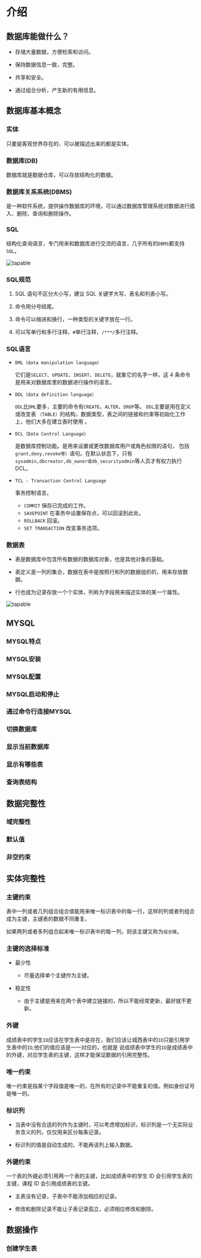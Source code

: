 
# 介绍

## 数据库能做什么？

- 存储大量数据，方便检索和访问。

- 保持数据信息一致，完整。

- 共享和安全。

- 通过组合分析，产生新的有用信息。

## 数据库基本概念

### 实体

只要是客观世界存在的、可以被描述出来的都是实体。

### 数据库(DB)

数据库就是数据仓库，可以存放结构化的数据。

### 数据库关系系统(DBMS)

是一种软件系统，提供操作数据库的环境，可以通过数据库管理系统对数据进行插入、删除、查询和删除操作。

### SQL
结构化查询语言，专门用来和数据库进行交流的语言，几乎所有的`DBMS`都支持`SQL`。

![tapable](../images/sql.png)

### SQL规范

1. SQL 语句不区分大小写，建议 SQL 关键字大写、表名和列表小写。

2. 命令用分号结尾。

3. 命令可以缩进和换行，一种类型的关键字放在一行。

4. 可以写单行和多行注释，`#`单行注释，`/***/`多行注释。

### SQL语言

- `DML（data manipulation language）`

    它们是`SELECT`、`UPDATE`、`INSERT`、`DELETE`，就象它的名字一样，这 4 条命令是用来对数据库里的数据进行操作的语言。

- `DDL（data definition language）`

   `DDL`比`DML`要多，主要的命令有`CREATE`、`ALTER`、`DROP`等。
   `DDL`主要是用在定义或改变表 `（TABLE）`的结构，数据类型，表之间的链接和约束等初始化工作上，他们大多在建立表时使用 。

- `DCL（Data Control Language）`

    是数据库控制功能。是用来设置或更改数据库用户或角色权限的语句，
    包括`grant,deny,revoke等）`语句。在默认状态下，只有`sysadmin,dbcreator,db_owner或db_securityadmin`等人员才有权力执行DCL。

- `TCL - Transaction Control Language`
  
    事务控制语言。

    - `COMMIT`  保存已完成的工作。
    -  `SAVEPOINT`  在事务中设置保存点，可以回滚到此处。
    - `ROLLBACK`  回滚。
    - `SET TRANSACTION`  改变事务选项。

### 数据表

- 表是数据库中包含所有数据的数据库对象，也是其他对象的基础。

- 表定义是一列的集合，数据在表中是按照行和列的数据组织的，用来存放数据。

- 行也成为记录存放一个个实体，列称为字段用来描述实体的某一个属性。

![tapable](../images/sql-table.png)


## MYSQL

### MYSQL特点

### MYSQL安装

### MYSQL配置

### MYSQL启动和停止

### 通过命令行连接MYSQL

### 切换数据库

### 显示当前数据库

### 显示有哪些表

### 查询表结构






## 数据完整性

### 域完整性

### 默认值

### 非空约束

##  实体完整性




### 主键约束

表中一列或者几列组合组合值能用来唯一标识表中的每一行，这样的列或者列组合成为主键，主键表的数据不同重复。

如果两列或者多列组合起来唯一标识表中的每一列，则该主键又称为`组合键`。

### 主键的选择标准

- 最少性
   
    - 尽量选择单个主键作为主键。

- 稳定性

    - 由于主键是用来在两个表中建立链接的，所以不能经常更新，最好就不更新。

###  外键

成绩表中的学生`ID`应该在学生表中是存在，我们应该让城西表中的`ID`只能引用学生表中的`ID`,他们的值应该是一一对应的，也就是
说成绩表中学生的`ID`是成绩表中的外键，对应学生表的主键，这样才能保证数据的引用完整性。

### 唯一约束

唯一约束是指某个字段值是唯一的，在所有的记录中不能重复的值。例如身份证号是唯一的。

### 标识列

- 当表中没有合适的列作为主键时，可以考虑增加标识，标识列是一个无实际业务含义的列，仅仅用来区分每条记录。

- 标识列的值是自动生成的，不能再该列上输入数据。

### 外键约束

一个表的外键必须引用两一个表的主键，比如成绩表中的学生 ID 会引用学生表的主键，课程 ID 会引用成绩表的主键。

- 主表没有记录，子表中不能添加相应的记录。

- 修改和删除记录不能让子表记录孤立，必须相应修改和删除。


## 数据操作


### 创建学生表
